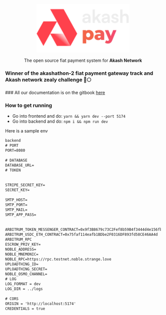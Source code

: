 <p align="center"><img src="./frontend/logo.svg" width="300"></p>
<p align="center">The open source fiat payment system for <b>Akash Network</b></p>
 <h3> Winner of the akashathon-2 fiat payment gateway track and Akash network zealy challenge 🚀🌕 </h3>
### All our documentation is on the gitbook <a href="https://akash-pay.gitbook.io/akash_pay">here</a>

### How to get running 
- Go into frontend and do:
    `yarn && yarn dev --port 5174`
- Go into backend and do:
    `npm i && npm run dev`

Here is a sample env
```
backend
# PORT
PORT=8080

# DATABASE
DATABASE_URL=
# TOKEN


STRIPE_SECRET_KEY=
SECRET_KEY=

SMTP_HOST=
SMTP_PORT=
SMTP_MAIL=
SMTP_APP_PASS=


ARBITRUM_TOKEN_MESSENGER_CONTRACT=0x9f3B8679c73C2Fef8b59B4f3444d4e156fb70AA5
ARBITRUM_USDC_ETH_CONTRACT=0x75faf114eafb1BDbe2F0316DF893fd58CE46AA4d
ARBITRUM_RPC
ESCROW_PRIV_KEY=
NOBLE_ADDRESS=
NOBLE_MNEMONIC=
NOBLE_RPC=https://rpc.testnet.noble.strange.love
UPLOADTHING_ID=
UPLOADTHING_SECRET=
NOBLE_OSMO_CHANNEL=
# LOG
LOG_FORMAT = dev
LOG_DIR = ../logs

# CORS
ORIGIN = 'http://localhost:5174'
CREDENTIALS = true
```

